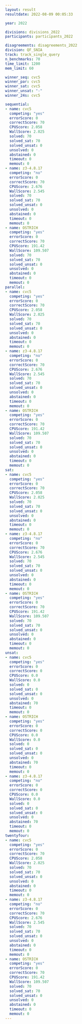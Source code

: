 ```yaml
---
layout: result
resultdate: 2022-08-09 00:05:33

year: 2022

divisions: divisions_2022
participants: participants_2022

disagreements: disagreements_2022
division: QF_SNIA
track: track_single_query
n_benchmarks: 70
time_limit: 1200
mem_limit: 60

winner_seq: cvc5
winner_par: cvc5
winner_sat: cvc5
winner_unsat: "-"
winner_24s: cvc5

sequential:
- name: cvc5
  competing: "yes"
  errorScore: 0
  correctScore: 70
  CPUScore: 2.058
  WallScore: 2.025
  solved: 70
  solved_sat: 70
  solved_unsat: 0
  unsolved: 0
  abstained: 0
  timeout: 0
  memout: 0
- name: z3-4.8.17
  competing: "no"
  errorScore: 0
  correctScore: 70
  CPUScore: 2.676
  WallScore: 2.545
  solved: 70
  solved_sat: 70
  solved_unsat: 0
  unsolved: 0
  abstained: 0
  timeout: 0
  memout: 0
- name: OSTRICH
  competing: "yes"
  errorScore: 0
  correctScore: 70
  CPUScore: 191.42
  WallScore: 109.507
  solved: 70
  solved_sat: 70
  solved_unsat: 0
  unsolved: 0
  abstained: 0
  timeout: 0
  memout: 0
parallel:
- name: cvc5
  competing: "yes"
  errorScore: 0
  correctScore: 70
  CPUScore: 2.058
  WallScore: 2.025
  solved: 70
  solved_sat: 70
  solved_unsat: 0
  unsolved: 0
  abstained: 0
  timeout: 0
  memout: 0
- name: z3-4.8.17
  competing: "no"
  errorScore: 0
  correctScore: 70
  CPUScore: 2.676
  WallScore: 2.545
  solved: 70
  solved_sat: 70
  solved_unsat: 0
  unsolved: 0
  abstained: 0
  timeout: 0
  memout: 0
- name: OSTRICH
  competing: "yes"
  errorScore: 0
  correctScore: 70
  CPUScore: 191.42
  WallScore: 109.507
  solved: 70
  solved_sat: 70
  solved_unsat: 0
  unsolved: 0
  abstained: 0
  timeout: 0
  memout: 0
sat:
- name: cvc5
  competing: "yes"
  errorScore: 0
  correctScore: 70
  CPUScore: 2.058
  WallScore: 2.025
  solved: 70
  solved_sat: 70
  solved_unsat: 0
  unsolved: 0
  abstained: 0
  timeout: 0
  memout: 0
- name: z3-4.8.17
  competing: "no"
  errorScore: 0
  correctScore: 70
  CPUScore: 2.676
  WallScore: 2.545
  solved: 70
  solved_sat: 70
  solved_unsat: 0
  unsolved: 0
  abstained: 0
  timeout: 0
  memout: 0
- name: OSTRICH
  competing: "yes"
  errorScore: 0
  correctScore: 70
  CPUScore: 191.42
  WallScore: 109.507
  solved: 70
  solved_sat: 70
  solved_unsat: 0
  unsolved: 0
  abstained: 0
  timeout: 0
  memout: 0
unsat:
- name: cvc5
  competing: "yes"
  errorScore: 0
  correctScore: 0
  CPUScore: 0.0
  WallScore: 0.0
  solved: 0
  solved_sat: 0
  solved_unsat: 0
  unsolved: 0
  abstained: 70
  timeout: 0
  memout: 0
- name: OSTRICH
  competing: "yes"
  errorScore: 0
  correctScore: 0
  CPUScore: 0.0
  WallScore: 0.0
  solved: 0
  solved_sat: 0
  solved_unsat: 0
  unsolved: 0
  abstained: 70
  timeout: 0
  memout: 0
- name: z3-4.8.17
  competing: "no"
  errorScore: 0
  correctScore: 0
  CPUScore: 0.0
  WallScore: 0.0
  solved: 0
  solved_sat: 0
  solved_unsat: 0
  unsolved: 0
  abstained: 70
  timeout: 0
  memout: 0
twentyfour:
- name: cvc5
  competing: "yes"
  errorScore: 0
  correctScore: 70
  CPUScore: 2.058
  WallScore: 2.025
  solved: 70
  solved_sat: 70
  solved_unsat: 0
  unsolved: 0
  abstained: 0
  timeout: 0
  memout: 0
- name: z3-4.8.17
  competing: "no"
  errorScore: 0
  correctScore: 70
  CPUScore: 2.676
  WallScore: 2.545
  solved: 70
  solved_sat: 70
  solved_unsat: 0
  unsolved: 0
  abstained: 0
  timeout: 0
  memout: 0
- name: OSTRICH
  competing: "yes"
  errorScore: 0
  correctScore: 70
  CPUScore: 191.42
  WallScore: 109.507
  solved: 70
  solved_sat: 70
  solved_unsat: 0
  unsolved: 0
  abstained: 0
  timeout: 0
  memout: 0
---
```

